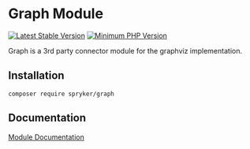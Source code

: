 # Graph Module
[![Latest Stable Version](https://poser.pugx.org/spryker/graph/v/stable.svg)](https://packagist.org/packages/spryker/graph)
[![Minimum PHP Version](https://img.shields.io/badge/php-%3E%3D%207.4-8892BF.svg)](https://php.net/)

Graph is a 3rd party connector module for the graphviz implementation.

## Installation

```
composer require spryker/graph
```

## Documentation

[Module Documentation](https://academy.spryker.com/developing_with_spryker/module_guide/modules.html)
